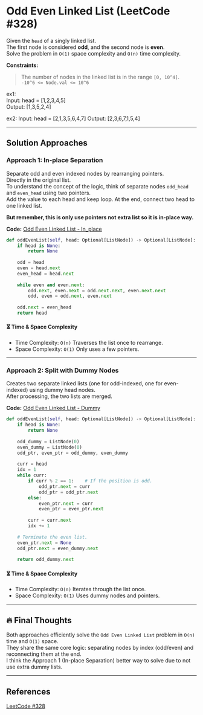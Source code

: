 # Odd Even Linked List (LeetCode #328)
Given the `head` of a singly linked list.  
The first node is considered **odd**, and the second node is **even**.  
Solve the problem in `O(1)` space complexity and `O(n)` time complexity.

**Constraints:**
> The number of nodes in the linked list is in the range `[0, 10^4]`.  
> `-10^6 <= Node.val <= 10^6`

ex1:  
Input: head = [1,2,3,4,5]  
Output: [1,3,5,2,4]

ex2:
Input: head = [2,1,3,5,6,4,7]
Output: [2,3,6,7,1,5,4]

---

## Solution Approaches
### Approach 1: In-place Separation
Separate odd and even indexed nodes by rearranging pointers.  
Directly in the original list.  
To understand the concept of the logic, think of separate nodes `odd_head` and `even_head` using two pointers.  
Add the value to each head and keep loop. At the end, connect two head to one linked list.  

**But remember, this is only use pointers not extra list so it is in-place way.**

**Code:** [Odd Even Linked List - In_place](odd_even_linked_list_in_place.py)
```python
def oddEvenList(self, head: Optional[ListNode]) -> Optional[ListNode]:
    if head is None:
        return None
    
    odd = head
    even = head.next
    even_head = head.next
    
    while even and even.next:
        odd.next, even.next = odd.next.next, even.next.next
        odd, even = odd.next, even.next
        
    odd.next = even_head
    return head
```

#### ⏳ Time & Space Complexity
- Time Complexity: `O(n)` Traverses the list once to rearrange.
- Space Complexity: `O(1)` Only uses a few pointers.

---

### Approach 2: Split with Dummy Nodes

Creates two separate linked lists (one for odd-indexed, one for even-indexed) using dummy head nodes.  
After processing, the two lists are merged.

**Code:** [Odd Even Linked List - Dummy](odd_even_linked_list_dummy.py)
```python
def oddEvenList(self, head: Optional[ListNode]) -> Optional[ListNode]:
    if head is None:
        return None
    
    odd_dummy = ListNode(0)
    even_dummy = ListNode(0)
    odd_ptr, even_ptr = odd_dummy, even_dummy
    
    curr = head
    idx = 1
    while curr:
        if curr % 2 == 1:    # If the position is odd.
            odd_ptr.next = curr
            odd_ptr = odd_ptr.next
        else:
            even_ptr.next = curr
            even_ptr = even_ptr.next
            
        curr = curr.next
        idx += 1
        
    # Terminate the even list.
    even_ptr.next = None
    odd_ptr.next = even_dummy.next
    
    return odd_dummy.next
```


#### ⏳ Time & Space Complexity
- Time Complexity: `O(n)` Iterates through the list once.
- Space Complexity: `O(1)` Uses dummy nodes and pointers.

---

## 🔥 Final Thoughts
Both approaches efficiently solve the `Odd Even Linked List` problem in `O(n)` time and `O(1)` space.  
They share the same core logic: separating nodes by index (odd/even) and reconnecting them at the end.  
I think the Approach 1 (In-place Separation) better way to solve due to not use extra dummy lists.

---

## References
[LeetCode #328](https://leetcode.com/problems/odd-even-linked-list/)